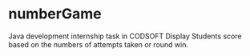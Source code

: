 # numberGame
Java development internship task in CODSOFT
Display Students score based on the numbers of attempts taken or round win.
